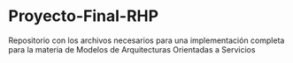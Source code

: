 # Proyecto-Final-RHP
Repositorio con los archivos necesarios para una implementación completa para la materia de Modelos de Arquitecturas Orientadas a Servicios
